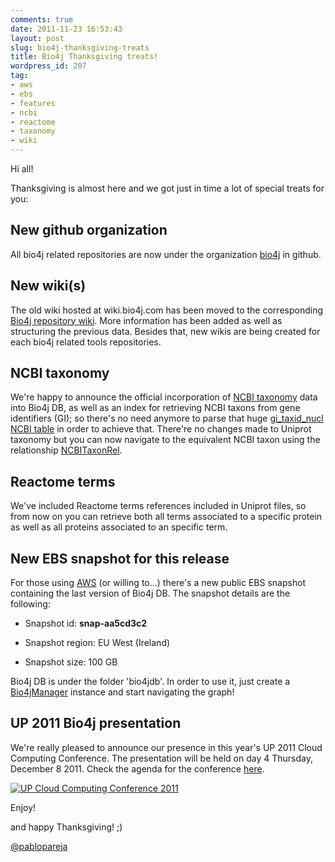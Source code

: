 ```yaml
---
comments: true
date: 2011-11-23 16:53:43
layout: post
slug: bio4j-thanksgiving-treats
title: Bio4j Thanksgiving treats!
wordpress_id: 207
tag:
- aws
- ebs
- features
- ncbi
- reactome
- taxonomy
- wiki
---
```


Hi all!

Thanksgiving is almost here and we got just in time a lot of special treats for you:



## New github organization



All bio4j related repositories are now under the organization [bio4j](https://github.com/bio4j) in github. 



## New wiki(s)



The old wiki hosted at wiki.bio4j.com has been moved to the corresponding [Bio4j repository wiki](https://github.com/bio4j/Bio4j/wiki). 
More information has been added as well as structuring the previous data. Besides that, new wikis are being created for each bio4j related tools repositories. 



## NCBI taxonomy



We're happy to announce the official incorporation of [NCBI taxonomy](http://www.ncbi.nlm.nih.gov/Taxonomy/) data into Bio4j DB, as well as an index for retrieving NCBI taxons from gene identifiers (GI); so there's no need anymore to parse that huge [gi_taxid_nucl NCBI table](ftp://ftp.ncbi.nih.gov/pub/taxonomy/) in order to achieve that. There're no changes made to Uniprot taxonomy but you can now navigate to the equivalent NCBI taxon using the relationship [NCBITaxonRel](http://www.bio4j.com/docs/bio4jmodel/apidocs/com/era7/bioinfo/bio4jmodel/relationships/ncbi/NCBITaxonRel.html).



## Reactome terms



We've included Reactome terms references included in Uniprot files, so from now on you can retrieve both all terms associated to a specific protein as well as all proteins associated to an specific term.



## New EBS snapshot for this release



For those using [AWS](http://aws.amazon.com) (or willing to...) there's a new public EBS snapshot containing the last version of Bio4j DB.
The snapshot details are the following:



	
  * Snapshot id: **snap-aa5cd3c2**

	
  * Snapshot region: EU West (Ireland)

	
  * Snapshot size: 100 GB


Bio4j DB is under the folder 'bio4jdb'.
In order to use it, just create a [Bio4jManager](http://www.bio4j.com/docs/bio4jmodel/apidocs/com/era7/bioinfo/bio4jmodel/util/Bio4jManager.html) instance and start navigating the graph!



## UP 2011 Bio4j presentation



We're really pleased to announce our presence in this year's UP 2011 Cloud Computing Conference. 
The presentation will be held on day 4 Thursday, December 8 2011. Check the agenda for the conference [here](http://up-con.com/agenda).

[![UP Cloud Computing Conference 2011](http://d34uahzum2tefy.cloudfront.net/UP2011_1_LOGOv2.png)](http://up-con.com/)

Enjoy!

and happy Thanksgiving!  ;)

[@pablopareja](http://twitter.com/pablopareja)



